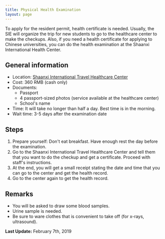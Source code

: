 ```yaml
---
title: Physical Health Examination
layout: page
---
```

To apply for the resident permit, health certificate is needed. Usually, the SIE will organize the trip for new students to go to the healthcare center to make the checkups.
Also, if you need a health certificate for applying to Chinese universities, you can do the health examination at the Shaanxi International Health Center.

## General information
* Location: [Shaanxi International Travel Healthcare Center](/locations/healthcare-center)
* Cost: 360 RMB (cash only)
* Documents:
  * Passport
  * 4 passport-sized photos (service available at the healthcare center)
  * School's name
* Time: It will take no longer than half a day. Best time is in the morning.
* Wait time: 3-5 days after the examination date

## Steps
1. Prepare yourself: Don't eat breakfast. Have enough rest the day before the examination.
2. Go to the Shaanxi International Travel Healthcare Center and tell them that you want to do the checkup and get a certificate. Proceed with staff's instructions.
3. At the end, you will get a small receipt stating the date and time that you can go to the center and get the health record.
4. Go to the center again to get the health record.

## Remarks
* You will be asked to draw some blood samples.
* Urine sample is needed.
* Be sure to ware clothes that is convenient to take off (for x-rays, ultrasound).

**Last Update:** February 7th, 2019
